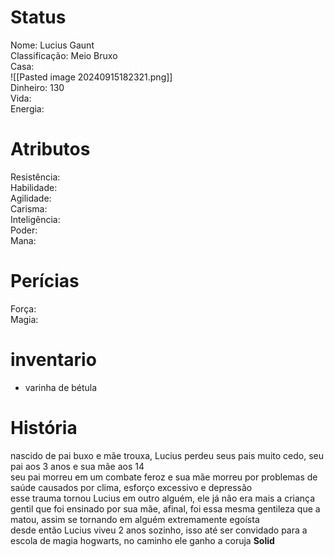 # Status
Nome: Lucius Gaunt  
Classificação: Meio Bruxo  
Casa:  
![[Pasted image 20240915182321.png]]  
Dinheiro: 130  
Vida:  
Energia:  


# Atributos  
Resistência:    
Habilidade:   
Agilidade:   
Carisma:    
Inteligência:   
Poder:   
Mana:   

# Perícias  
Força:   
Magia:  

# inventario  
- varinha de bétula  

# História
nascido de pai buxo e mãe trouxa, Lucius perdeu seus pais muito cedo, seu pai aos 3 anos e sua mãe aos 14  
seu pai morreu em um combate feroz e sua mãe morreu por problemas de saúde causados por clima, esforço excessivo e depressão  
esse trauma tornou Lucius em outro alguém, ele já não era mais a criança gentil que foi ensinado por sua mãe, afinal, foi essa mesma gentileza que a matou, assim se tornando em alguém extremamente egoísta  
desde então Lucius viveu 2 anos sozinho, isso até ser convidado para a escola de magia hogwarts, no caminho ele ganho a coruja **Solid**  
